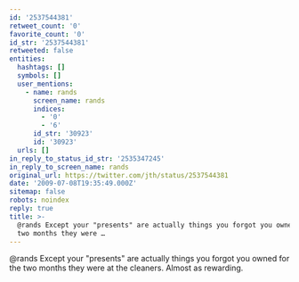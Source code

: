 ```yaml
---
id: '2537544381'
retweet_count: '0'
favorite_count: '0'
id_str: '2537544381'
retweeted: false
entities:
  hashtags: []
  symbols: []
  user_mentions:
    - name: rands
      screen_name: rands
      indices:
        - '0'
        - '6'
      id_str: '30923'
      id: '30923'
  urls: []
in_reply_to_status_id_str: '2535347245'
in_reply_to_screen_name: rands
original_url: https://twitter.com/jth/status/2537544381
date: '2009-07-08T19:35:49.000Z'
sitemap: false
robots: noindex
reply: true
title: >-
  @rands Except your "presents" are actually things you forgot you owned for the
  two months they were …
---
```


@rands Except your "presents" are actually things you forgot you owned for the two months they were at the cleaners. Almost as rewarding.